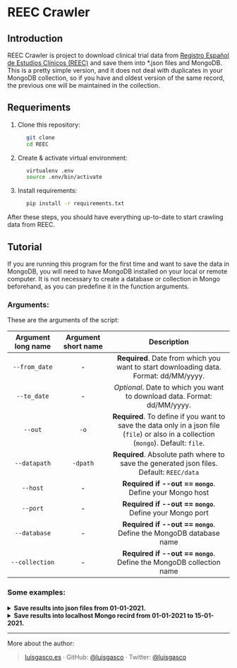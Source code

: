 # REEC Crawler

## Introduction
REEC Crawler is project to download clinical trial data from [Registro Español de Estudios Clínicos (REEC)](https://reec.aemps.es/reec/public/web.html) and save them into *.json files and MongoDB. This is a pretty simple version, and it does not deal with duplicates in your MongoDB collection, so if you have and oldest version of the same record, the previous one will be maintained in the collection.

## Requeriments

1. Clone this repository:

```bash
      git clone 
      cd REEC
```

2. Create & activate virtual environment:

```bash
      virtualenv .env
      source .env/bin/activate
```

3. Install requirements:
```bash
      pip install -r requirements.txt
```

After these steps, you should have everything up-to-date to start crawling data from REEC.

## Tutorial
If you are running this program for the first time and want to save the data in MongoDB, you will need to have MongoDB installed on your local or remote computer. It is not necessary to create a database or collection in Mongo beforehand, as you can predefine it in the function arguments.

### Arguments:
These are the arguments of the script:

|     Argument long name     |    Argument short name    |       Description              |
|:------------------:|:--------------------:|:-------------------:|
| `--from_date` | - |  **Required**. Date from which you want to start downloading data. Format: dd/MM/yyyy.|
| `--to_date` | - |      *Optional*. Date to which you want to download data. Format: dd/MM/yyyy.    |
|  `--out`  | `-o` |   **Required**. To define if you want to save the data only in a json file (`file`) or also in a collection (`mongo`). Default: `file`.   |
|  `--datapath`  | `-dpath` | **Required**. Absolute path where to save the generated json files. Default: `REEC/data` |
|  `--host`  | - | **Required if --out == `mongo`**. Define your Mongo host |
|  `--port`  | - | **Required if --out == `mongo`**. Define your Mongo port |
|  `--database`  | - |  **Required if --out == `mongo`**. Define the MongoDB database name  |
|  `--collection`  | -  |  **Required if --out == `mongo`**. Define the MongoDB collection name     |


### Some examples:

<details>
  <summary><b>Save results into json files from 01-01-2021. </b></summary>

```bash
python reec_script.py --from_date "01-01-2021" -o "file"
```
</details>
<details>
  <summary><b>Save results into localhost Mongo recird from 01-01-2021 to 15-01-2021. </b></summary>
      
```bash
python reec_script.py --from_date "01-01-2021" --to_date "15-01-2021" --out "mongo" --host "localhost" --port "27017" --database "new_database" --collection "test_collection"
```
</details>





-----
More about the author:
> [luisgasco.es](http://luisgasco.es/) · GitHub:
> [@luisgasco](https://github.com/luisgasco) · Twitter:
> [@luisgasco](https://twitter.com/luisgasco)




